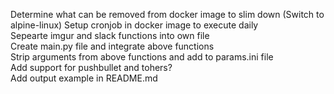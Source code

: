 Determine what can be removed from docker image to slim down (Switch to alpine-linux)
Setup cronjob in docker image to execute daily  
Sepearte imgur and slack functions into own file  
Create main.py file and integrate above functions  
Strip arguments from above functions and add to params.ini file  
Add support for pushbullet and tohers?  
Add output example in README.md  
